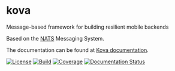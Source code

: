 # kova

Message-based framework for building resilient mobile backends

Based on the [NATS](https://github.com/nats-io) Messaging System.

The documentation can be found at [Kova documentation](https://kova.readthedocs.io/en/latest/).

[![License][License-Image]][License-Url] [![Build][Build-Status-Image]][Build-Status-Url] [![Coverage][Coverage-Image]][Coverage-Url] [![Documentation Status][Documentation-Image]][Documentation-Url]

[License-Url]: https://www.apache.org/licenses/LICENSE-2.0
[License-Image]: https://img.shields.io/badge/License-Apache2-blue.svg
[Build-Status-Url]: https://travis-ci.org/adimian/kova
[Build-Status-Image]: https://travis-ci.org/adimian/kova.svg?branch=master
[Coverage-Url]: https://coveralls.io/github/adimian/kova?branch=master
[Coverage-image]: https://coveralls.io/repos/github/adimian/kova/badge.svg?branch=master
[Documentation-Url]: https://kova.readthedocs.io/en/latest/?badge=latest
[Documentation-image]: https://readthedocs.org/projects/kova/badge/?version=latest
